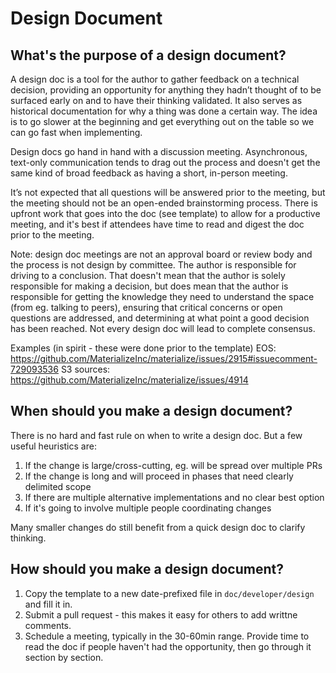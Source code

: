 # Design Document

## What's the purpose of a design document?

A design doc is a tool for the author to gather feedback on a technical
decision, providing an opportunity for anything they hadn’t thought of to be
surfaced early on and to have their thinking validated. It also serves as
historical documentation for why a thing was done a certain way. The idea is to
go slower at the beginning and get everything out on the table so we can go
fast when implementing.

Design docs go hand in hand with a discussion meeting. Asynchronous,
text-only communication tends to drag out the process and doesn't get the
same kind of broad feedback as having a short, in-person meeting.

It’s not expected that all questions will be answered prior to the meeting,
but the meeting should not be an open-ended brainstorming process. There is
upfront work that goes into the doc (see template) to allow for a productive
meeting, and it's best if attendees have time to read and digest the doc
prior to the meeting.

Note: design doc meetings are not an approval board or review body and the
process is not design by committee. The author is responsible for driving to
a conclusion. That doesn't mean that the author is solely responsible for
making a decision, but does mean that the author is responsible for getting
the knowledge they need to understand the space (from eg. talking to peers),
ensuring that critical concerns or open questions are addressed, and
determining at what point a good decision has been reached. Not every design
doc will lead to complete consensus.

Examples (in spirit - these were done prior to the template)
EOS: https://github.com/MaterializeInc/materialize/issues/2915#issuecomment-729093536
S3 sources: https://github.com/MaterializeInc/materialize/issues/4914

## When should you make a design document?

There is no hard and fast rule on when to write a design doc. But a few useful
heuristics are:
1. If the change is large/cross-cutting, eg. will be spread over multiple PRs
2. If the change is long and will proceed in phases that need clearly delimited scope
3. If there are multiple alternative implementations and no clear best option
4. If it's going to involve multiple people coordinating changes

Many smaller changes do still benefit from a quick design doc to clarify
thinking.

## How should you make a design document?

1. Copy the template to a new date-prefixed file in `doc/developer/design` and fill it in.
2. Submit a pull request - this makes it easy for others to add writtne comments.
3. Schedule a meeting, typically in the 30-60min range. Provide time to read
   the doc if people haven't had the opportunity, then go through it section by
   section.
